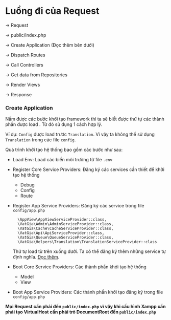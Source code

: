# Luồng đi của Request

-> Request 

-> public/index.php 

-> Create Application (Đọc thêm bên dưới)

-> Dispatch Routes 

-> Call Controllers 

-> Get data from Repositories 

-> Render Views 

-> Response

### Create Application

Nắm được các bước khởi tạo framework thì ta sẽ biết được thứ tự các thành phần được load . 
Từ đó sử dụng 1 cách hợp lý.

Ví dụ: ```Config``` được load trước ```Translation```. Vì vậy ta không thể sử dụng ```Translation``` trong các file ```config```.

Quá trình khởi tạo hệ thống bao gồm các bước như sau:
- Load Env: Load các biến môi trường từ file ```.env```
- Register Core Service Providers: Đăng ký các services cần thiết để khởi tạo hệ thống
    - Debug
    - Config
    - Route
- Register App Service Providers: Đăng ký các service trong file ```config/app.php```
    
    
        \AppView\AppViewServiceProvider::class,
        \VatGia\Admin\AdminServiceProvider::class,
        \VatGia\Cache\CacheServiceProvider::class,
        \VatGia\Api\ApiServiceProvider::class,
        \VatGia\Queue\QueueServiceProvider::class,
        \VatGia\Helpers\Translation\TranslationServiceProvider::class
        
    Thứ tự load từ trên xuống dưới.
    Ta có thể đăng ký thêm những service tự định nghĩa. [Đọc thêm](service_provider.md).
    
    
- Boot Core Service Providers: Các thành phần khởi tạo hệ thống
    - Model
    - View
- Boot App Service Providers: Các thành phần khởi tạo đăng ký trong file ```config/app.php```



**Mọi Request cần phải đến `public/index.php` vì vậy khi cấu hình Xampp cần phải tạo VirtualHost cần phải trỏ DocumentRoot đến `public/index.php`**
